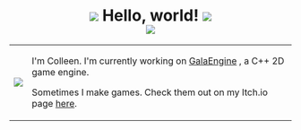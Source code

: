 <div align="center">
 	<h1>
		<img src="https://web.archive.org/web/20090820041811/http://www.geocities.com/mycatmaomao/x-hikashi14.gif">
			Hello, world!
		<img src="https://web.archive.org/web/20090820041811/http://www.geocities.com/mycatmaomao/x-hikashi14.gif">
		<br>
		<img src="https://i.imgur.com/79j21WY.png"></h1>
	<table style="border:none"><tr style="border:none">
		<td style="border:none">
		<img src="https://web.archive.org/web/20091027130151/http://www.geocities.com/tea_with_tigger/AnnWalkCat.gif">
		</td>
		<td style="border:none">
			<p>
				I'm Colleen. I'm currently working on <a href="https://github.com/colleen05/GalaEngine" target="_blank">GalaEngine</a> , a C++ 2D game engine.
			</p>
			<p>
				Sometimes I make games. Check them out on my Itch.io page <a href="https://collydev.itch.io/" target="_blank">here</a>.
			</p>
		</td>
	</tr></table>
</div>
